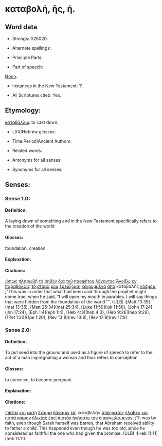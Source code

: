 # καταβολή, ῆς, ἡ.

<!-- Status: S2=Needs2ndReview -->
<!-- Lexica used for edits: BDAG, FFM, LN, BN, A-S -->

## Word data

* Strongs: G26020.


* Alternate spellings:

* Principle Parts: 

* Part of speech: 

[Noun](http://ugg.readthedocs.io/en/latest/noun.html).

* Instances in the New Testament: 11.

* All Scriptures cited: Yes.

## Etymology: 

[καταβάλλω](../G25980/01.md): to cast down.

* LXX/Hebrew glosses: 

* Time Period/Ancient Authors: 

* Related words: 

* Antonyms for all senses:

* Synonyms for all senses: 

## Senses:

### Sense 1.0:

#### Definition: 

A laying down of something and in the New Testament specifically refers to the creation of the world

#### Glosses:

foundation, creation

#### Explanation:

#### Citations:

;[ὅπως](../G37040/01.md) [πληρωθῇ](../G41370/01.md) [τὸ](../G35880/01.md) [ῥηθὲν](../G30040/01.md) [διὰ](../G12230/01.md) [τοῦ](../G35880/01.md) [προφήτου](../G43960/01.md) [λέγοντος](../G30040/01.md) [Ἀνοίξω](../G04550/01.md) [ἐν](../G17220/01.md) [παραβολαῖς](../G38500/01.md) [τὸ](../G35880/01.md) [στόμα](../G47500/01.md) [μου](../G14730/01.md) [ἐρεύξομαι](../G20440/01.md) [κεκρυμμένα](../G29280/01.md) [ἀπὸ](../G05750/01.md) καταβολῆς [κόσμου](../G28890/01.md), 
;"This was in order that what had been said through the prophet might come true, when he said, "I will open my mouth in parables. I will say things that were hidden from the foundation of the world."",  (ULB)
:[Matt 13:35](mat 13:35),  [Matt 25:34](mat 25:34),  [Luke 11:50](luk 11:50),  [John 17:24](jhn 17:24),  [Eph 1:4](eph 1:4),  [Heb 4:3](heb 4:3),  [Heb 9:26](heb 9:26),  [1Pet 1:20](1pe 1:20),  [Rev 13:8](rev 13:8),  [Rev 17:8](rev 17:8)

### Sense 2.0:

#### Definition: 

To put seed into the ground and used as a figure of speech to refer to the act of a man impregnating a woman and thus refers to conception 

#### Glosses:

to conceive, to become pregnant

#### Explanation:

#### Citations:

;[πίστει](../G41020/01.md) [καὶ](../G25320/01.md) [αὐτῇ](../G08460/01.md) [Σάρρᾳ](../G45640/01.md) [δύναμιν](../G14110/01.md) [εἰς](../G15190/01.md) καταβολὴν [σπέρματος](../G46900/01.md) [ἔλαβεν](../G29830/01.md) [καὶ](../G25320/01.md) [παρὰ](../G38440/01.md) [καιρὸν](../G25400/01.md) [ἡλικίας](../G22440/01.md) [ἐπεὶ](../G18930/01.md) [πιστὸν](../G41030/01.md) [ἡγήσατο](../G22330/01.md) [τὸν](../G35880/01.md) [ἐπαγγειλάμενον](../G18610/01.md), 
;"It was by faith, even though Sarah herself was barren, that Abraham received ability to father a child. This happened even though he was too old, since he considered as faithful the one who had given the promise.  (ULB)
:[Heb 11:11](heb 11:11).
